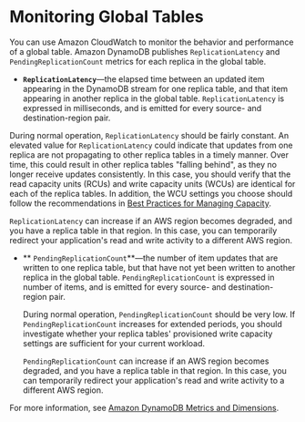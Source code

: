 # Monitoring Global Tables<a name="globaltables_monitoring"></a>

You can use Amazon CloudWatch to monitor the behavior and performance of a global table\. Amazon DynamoDB publishes `ReplicationLatency` and `PendingReplicationCount` metrics for each replica in the global table\.

+  **`ReplicationLatency`**—the elapsed time between an updated item appearing in the DynamoDB stream for one replica table, and that item appearing in another replica in the global table\. `ReplicationLatency` is expressed in milliseconds, and is emitted for every source\- and destination\-region pair\.

  During normal operation, `ReplicationLatency` should be fairly constant\. An elevated value for `ReplicationLatency` could indicate that updates from one replica are not propagating to other replica tables in a timely manner\. Over time, this could result in other replica tables "falling behind", as they no longer receive updates consistently\. In this case, you should verify that the read capacity units \(RCUs\) and write capacity units \(WCUs\) are identical for each of the replica tables\. In addition, the WCU settings you choose should follow the recommendations in [Best Practices for Managing Capacity](globaltables_reqs_bestpractices.md#globaltables_reqs_bestpractices.tables)\.

  `ReplicationLatency` can increase if an AWS region becomes degraded, and you have a replica table in that region\. In this case, you can temporarily redirect your application's read and write activity to a different AWS region\.

+ ** `PendingReplicationCount`**—the number of item updates that are written to one replica table, but that have not yet been written to another replica in the global table\. `PendingReplicationCount` is expressed in number of items, and is emitted for every source\- and destination\-region pair\.

  During normal operation, `PendingReplicationCount` should be very low\. If `PendingReplicationCount` increases for extended periods, you should investigate whether your replica tables' provisioned write capacity settings are sufficient for your current workload\.

  `PendingReplicationCount` can increase if an AWS region becomes degraded, and you have a replica table in that region\. In this case, you can temporarily redirect your application's read and write activity to a different AWS region\.

 For more information, see [Amazon DynamoDB Metrics and Dimensions](metrics-dimensions.md)\. 